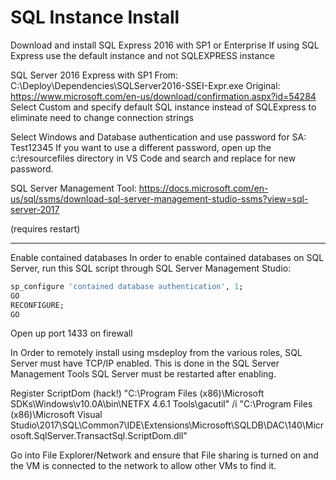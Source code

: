 # SQL Instance Install

Download and install SQL Express 2016 with SP1 or Enterprise
If using SQL Express use the default instance and not SQLEXPRESS instance

SQL Server 2016 Express with SP1
From: C:\Deploy\Dependencies\SQLServer2016-SSEI-Expr.exe
	Original: https://www.microsoft.com/en-us/download/confirmation.aspx?id=54284
Select Custom and specify default SQL instance instead of SQLExpress to eliminate need to change connection strings
 

Select Windows and Database authentication and use password for SA:
Test12345
If you want to use a different password, open up the c:\resourcefiles directory in VS Code and search and replace for new password.

SQL Server Management Tool:
https://docs.microsoft.com/en-us/sql/ssms/download-sql-server-management-studio-ssms?view=sql-server-2017

(requires restart)

----------------------------------------------------------
Enable contained databases
In order to enable contained databases on SQL Server, run this SQL script through SQL Server Management Studio:

```sql
sp_configure 'contained database authentication', 1;
GO
RECONFIGURE;
GO
```

Open up port 1433 on firewall

In Order to remotely install using msdeploy from the various roles, SQL Server must have TCP/IP enabled.
This is done in the SQL Server Management Tools
SQL Server must be restarted after enabling.


Register ScriptDom (hack!)
"C:\Program Files (x86)\Microsoft SDKs\Windows\v10.0A\bin\NETFX 4.6.1 Tools\gacutil" /i "C:\Program Files (x86)\Microsoft Visual Studio\2017\SQL\Common7\IDE\Extensions\Microsoft\SQLDB\DAC\140\Microsoft.SqlServer.TransactSql.ScriptDom.dll"

Go into File Explorer/Network and ensure that File sharing is turned on and the VM is connected to the network to allow other VMs to find it.
